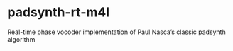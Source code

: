 # padsynth-rt-m4l
Real-time phase vocoder implementation of Paul Nasca’s classic padsynth algorithm
